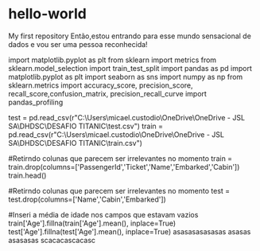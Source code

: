 # hello-world
My first repository
Então,estou entrando para esse mundo sensacional de dados e vou ser uma pessoa reconhecida! 


import matplotlib.pyplot as plt
from sklearn import metrics
from sklearn.model_selection import train_test_split
import pandas as pd
import matplotlib.pyplot as plt
import seaborn as sns
import numpy as np
from sklearn.metrics import accuracy_score, precision_score, recall_score,confusion_matrix, precision_recall_curve
import pandas_profiling

test = pd.read_csv(r"C:\Users\micael.custodio\OneDrive\OneDrive - JSL SA\DHDSC\DESAFIO TITANIC\test.csv")
train = pd.read_csv(r"C:\Users\micael.custodio\OneDrive\OneDrive - JSL SA\DHDSC\DESAFIO TITANIC\train.csv")

#Retirndo colunas que parecem ser irrelevantes no momento
train = train.drop(columns=['PassengerId','Ticket','Name','Embarked','Cabin'])
train.head()

#Retirndo colunas que parecem ser irrelevantes no momento
test = test.drop(columns=['Name','Cabin','Embarked'])

#Inseri a média de idade nos campos que estavam vazios
train['Age'].fillna(train['Age'].mean(), inplace=True)
test['Age'].fillna(test['Age'].mean(), inplace=True)
asasasasasasas
asasas
asasasas
    scacacascacasc
